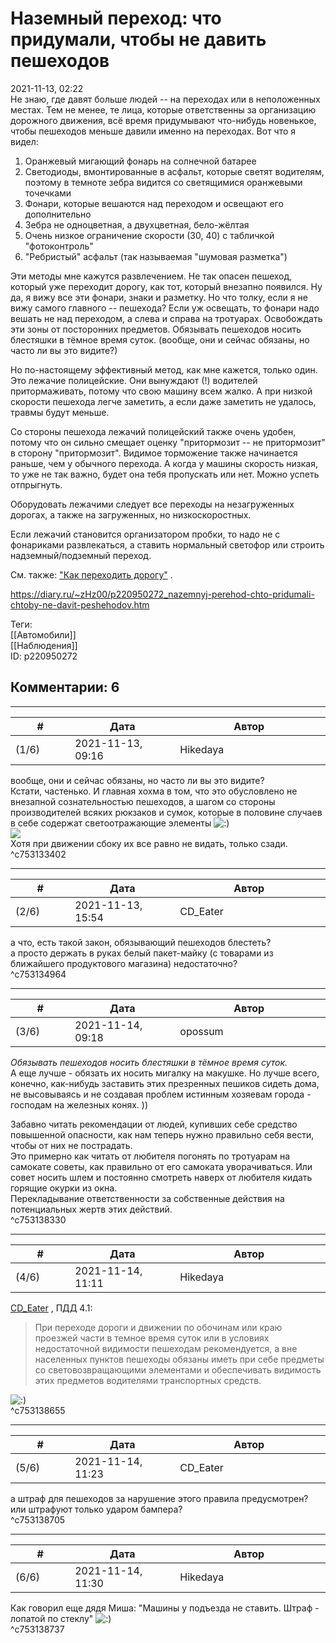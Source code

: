 Наземный переход: что придумали, чтобы не давить пешеходов
==========================================================

  
2021-11-13, 02:22  
 Не знаю, где давят больше людей -- на переходах или в неположенных местах. Тем не менее, те лица, которые ответственны за организацию дорожного движения, всё время придумывают что-нибудь новенькое, чтобы пешеходов меньше давили именно на переходах. Вот что я видел:   
 1. Оранжевый мигающий фонарь на солнечной батарее   
 2. Светодиоды, вмонтированные в асфальт, которые светят водителям, поэтому в темноте зебра видится со светящимися оранжевыми точечками   
 3. Фонари, которые вешаются над переходом и освещают его дополнительно   
 4. Зебра не одноцветная, а двухцветная, бело-жёлтая   
 5. Очень низкое ограничение скорости (30, 40) с табличкой "фотоконтроль"   
 6. "Ребристый" асфальт (так называемая "шумовая разметка")   
   
 Эти методы мне кажутся развлечением. Не так опасен пешеход, который уже переходит дорогу, как тот, который внезапно появился. Ну да, я вижу все эти фонари, знаки и разметку. Но что толку, если я не вижу самого главного -- пешехода? Если уж освещать, то фонари надо вешать не над переходом, а слева и справа на тротуарах. Освобождать эти зоны от посторонних предметов. Обязывать пешеходов носить блестяшки в тёмное время суток. (вообще, они и сейчас обязаны, но часто ли вы это видите?)   
   
 Но по-настоящему эффективный метод, как мне кажется, только один. Это лежачие полицейские. Они вынуждают (!) водителей притормаживать, потому что свою машину всем жалко. А при низкой скорости пешехода легче заметить, а если даже заметить не удалось, травмы будут меньше.   
   
 Со стороны пешехода лежачий полицейский также очень удобен, потому что он сильно смещает оценку "притормозит -- не притормозит" в сторону "притормозит". Видимое торможение также начинается раньше, чем у обычного перехода. А когда у машины скорость низкая, то уже не так важно, будет она тебя пропускать или нет. Можно успеть отпрыгнуть.   
   
 Оборудовать лежачими следует все переходы на незагруженных дорогах, а также на загруженных, но низкоскоростных.   
   
 Если лежачий становится организатором пробки, то надо не с фонариками развлекаться, а ставить нормальный светофор или строить надземный/подземный переход.   
   
 См. также:  ["Как переходить дорогу"](Как%20переходить%20дорогу)  .   
  
<https://diary.ru/~zHz00/p220950272_nazemnyj-perehod-chto-pridumali-chtoby-ne-davit-peshehodov.htm>  
  
Теги:  
[[Автомобили]]  
[[Наблюдения]]  
ID: p220950272  


Комментарии: 6
--------------

  


---



|         #         |              Дата              |                     Автор                     |           ID           |
| --- | --- | --- | --- |
| (1/6) | 2021-11-13, 09:16 | Hikedaya | c753133402 |

  
  вообще, они и сейчас обязаны, но часто ли вы это видите?    
 Кстати, частенько. И главная хохма в том, что это обусловлено не внезапной сознательностью пешеходов, а шагом со стороны производителей всяких рюкзаков и сумок, которые в половине случаев в себе содержат светоотражающие элементы ![:)](/picture/3.gif)   
 ![](https://i.imgur.com/iTVIkaqm.jpg)   
 Хотя при движении сбоку их все равно не видать, только сзади.   
 ^c753133402

---



|         #         |              Дата              |                     Автор                     |           ID           |
| --- | --- | --- | --- |
| (2/6) | 2021-11-13, 15:54 | CD\_Eater | c753134964 |

  
 а что, есть такой закон, обязывающий пешеходов блестеть?   
 а просто держать в руках белый пакет-майку (с товарами из ближайшего продуктового магазина) недостаточно?   
 ^c753134964

---



|         #         |              Дата              |                     Автор                     |           ID           |
| --- | --- | --- | --- |
| (3/6) | 2021-11-14, 09:18 | opossum | c753138330 |

  
  *Обязывать пешеходов носить блестяшки в тёмное время суток.*    
 А еще лучше - обязать их носить мигалку на макушке. Но лучше всего, конечно, как-нибудь заставить этих презренных пешиков сидеть дома, не высовываясь и не создавая проблем истинным хозяевам города - господам на железных конях. ))   
   
 Забавно читать рекомендации от людей, купивших себе средство повышенной опасности, как нам теперь нужно правильно себя вести, чтобы от них не пострадать.   
 Это примерно как читать от любителя погонять по тротуарам на самокате советы, как правильно от его самоката уворачиваться. Или совет носить шлем и постоянно смотреть наверх от любителя кидать горящие окурки из окна.   
 Перекладывание ответственности за собственные действия на потенциальных жертв этих действий.   
 ^c753138330

---



|         #         |              Дата              |                     Автор                     |           ID           |
| --- | --- | --- | --- |
| (4/6) | 2021-11-14, 11:11 | Hikedaya | c753138655 |

  
  [CD\_Eater](https://cd-eater.diary.ru "Записки ДискоЕда")  , ПДД 4.1:   
   
 
>  При переходе дороги и движении по обочинам или краю проезжей части в темное время суток или в условиях недостаточной видимости пешеходам рекомендуется, а вне населенных пунктов пешеходы обязаны иметь при себе предметы со световозвращающими элементами и обеспечивать видимость этих предметов водителями транспортных средств. 

   
 ![:)](/picture/3.gif)   
 ^c753138655

---



|         #         |              Дата              |                     Автор                     |           ID           |
| --- | --- | --- | --- |
| (5/6) | 2021-11-14, 11:23 | CD\_Eater | c753138705 |

  
 а штраф для пешеходов за нарушение этого правила предусмотрен?   
 или штрафуют только ударом бампера?   
 ^c753138705

---



|         #         |              Дата              |                     Автор                     |           ID           |
| --- | --- | --- | --- |
| (6/6) | 2021-11-14, 11:30 | Hikedaya | c753138737 |

  
 Как говорил еще дядя Миша: "Машины у подъезда не ставить. Штраф - лопатой по стеклу" ![:)](/picture/3.gif)   
 ^c753138737